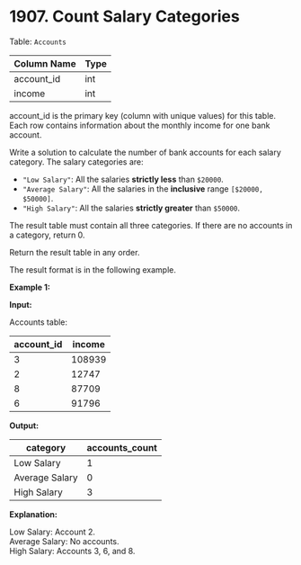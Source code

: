 # 1907. Count Salary Categories

Table: `Accounts`

| Column Name | Type |
| ----------- | ---- |
| account_id  | int  |
| income      | int  |

account_id is the primary key (column with unique values) for this table. </br>
Each row contains information about the monthly income for one bank account.
 
Write a solution to calculate the number of bank accounts for each salary category. The salary categories are:

- `"Low Salary"`: All the salaries **strictly less** than `$20000`.
- `"Average Salary"`: All the salaries in the **inclusive** range `[$20000, $50000]`.
- `"High Salary"`: All the salaries **strictly greater** than `$50000`.

The result table must contain all three categories. If there are no accounts in a category, return 0.

Return the result table in any order.

The result format is in the following example.

**Example 1:**

**Input:** 

Accounts table:

| account_id | income |
| ---------- | ------ |
| 3          | 108939 |
| 2          | 12747  |
| 8          | 87709  |
| 6          | 91796  |

**Output:**

| category       | accounts_count |
| -------------- | -------------- |
| Low Salary     | 1              |
| Average Salary | 0              |
| High Salary    | 3              |

**Explanation:** 

Low Salary: Account 2. </br>
Average Salary: No accounts. </br>
High Salary: Accounts 3, 6, and 8.